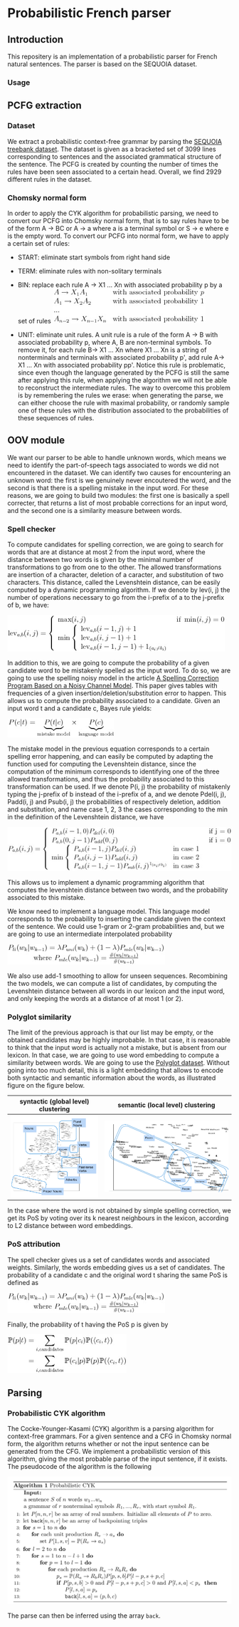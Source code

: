 Probabilistic French parser
========================================

## Introduction

This repositery is an implementation of a probabilistic parser for French natural sentences. The parser is based on the SEQUOIA dataset.

### Usage

## PCFG extraction

### Dataset

We extract a probabilistic context-free grammar by parsing the [SEQUOIA treebank dataset](https://www.rocq.inria.fr/alpage-wiki/tiki-index.php?page=CorpusSequoia). The dataset is given as a bracketed set of 3099 lines corresponding to sentences and the associated grammatical structure of the sentence. The PCFG is created by counting the number of times the rules have been seen associated to a certain head. Overall, we find 2929 different rules in the dataset.

### Chomsky normal form

In order to apply the CYK algorithm for probabilistic parsing, we need to convert our PCFG into Chomsky normal form, that is to say rules have to be of the form A &rarr; BC or  A &rarr; a where a is a terminal symbol or S &rarr; e where e is the empty word. To convert our PCFG into normal form, we have to apply a certain set of rules:

 - START: eliminate start symbols from right hand side
 
 - TERM: eliminate rules with non-solitary terminals
 
 - BIN: replace each rule
     A &rarr; X1 ... Xn
     with associated probability p by a set of rules
	![](images/eq_setrules.png)

 - UNIT: eliminate unit rules. A unit rule is a rule of the form A &rarr; B with associated probability p, where A, B are non-terminal symbols. To remove it, for each rule B&rarr; X1 ... Xn where X1 ... Xn is a string of nonterminals and terminals with associated probability p', add rule A&rarr; X1 ... Xn with associated probability pp'.
	Notice this rule is problematic, since even though the language generated by the PCFG is still the same after applying this rule, when applying the algorithm we will not be able to reconstruct the intermediate rules. The way to overcome this problem is by remembering the rules we erase: when generating the parse, we can either choose the rule with maximal probability, or randomly sample one of these rules with the distribution associated to the probabilities of these sequences of rules.


## OOV module

We want our parser to be able to handle unknown words, which means we need to identify the part-of-speech tags associated to words we did not encountered in the dataset. We can identify two causes for encountering an unknown word: the first is we genuinely never encoutered the word, and the second is that there is a spelling mistake in the input word. For these reasons, we are going to build two modules: the first one is basically a spell correcter, that returns a list of most probable corrections for an input word, and the second one is a similarity measure between words.

### Spell checker

To compute candidates for spelling correction, we are going to search for words that are at distance at most 2 from the input word, where the distance between two words is given by the minimal number of transformations to go from one to the other. The allowed transformations are insertion of a character, deletion of a caracter, and substitution of two characters. This distance, called the Levenshtein distance, can be easily computed by a dynamic programming algorithm. If we denote by lev(i, j) the number of operations necessary to go from the i-prefix of a to the j-prefix of b, we have:

![](images/eq_lev.png)

In addition to this, we are going to compute the probability of a given candidate word to be mistakenly spelled as the input word. To do so, we are going to use the spelling noisy model in the article [A Spelling Correction Program Based on a Noisy Channel Model](http://www.aclweb.org/anthology/C90-2036). This paper gives tables with frequencies of a given insertion/deletion/substitution error to happen. This allows us to compute the probability associated to a candidate. Given an input word t and a candidate c, Bayes rule yields:

![](images/eq_model.png)

The mistake model in the previous equation corresponds to a certain spelling error happening, and can easily be computed by adapting the function used for computing the Levenshtein distance, since the computation of the minimum corresponds to identifying one of the three allowed transformations, and thus the probability associated to this transformation can be used. If we denote P(i, j) the probability of mistakenly typing the j-prefix of b instead of the i-prefix of a, and we denote Pdel(i, j), Padd(i, j) and Psub(i, j) the probabilities of respectively deletion, addition and substitution, and name case 1, 2, 3 the cases corresponding to the min in the definition of the Levenshtein distance, we have

![](images/eq_prob.png)

This allows us to implement a dynamic programming algorithm that computes the levenshtein distance between two words, and the probability associated to this mistake.

We know need to implement a language model. This language model corresponds to the probability to inserting the candidate given the context of the sentence. We could use 1-gram or 2-gram probabilities and, but we are going to use an intermediate interpolated probability


![](images/eq_pli.png)

We also use add-1 smoothing to allow for unseen sequences. Recombining the two models, we can compute a list of candidates, by computing the Levenshtein distance between all words in our lexicon and the input word, and only keeping the words at a distance of at most 1 (or 2).

### Polyglot similarity

The limit of the previous approach is that our list may be empty, or the obtained candidates may be highly improbable. In that case, it is reasonable to think that the input word is actually not a mistake, but is absent from our lexicon. In that case, we are going to use word embedding to compute a similarity between words. We are going to use the [Polyglot dataset](https://sites.google.com/site/rmyeid/projects/polyglot). Without going into too much detail, this is a light embedding that allows to encode both syntactic and semantic information about the words, as illustrated figure on the figure below.

| syntactic (global level) clustering |  semantic (local level) clustering |
|-------------------------------------|------------------------------------|
|![](images/polyglot.png) | ![](images/polyglot_semantic.png) |



In the case where the word is not obtained by simple spelling correction, we get its PoS by voting over its k nearest neighbours in the lexicon, according to L2 distance between word embeddings.

### PoS attribution


The spell checker gives us a set of candidates words and associated weights. Similarly, the words embedding gives us a set of candidates. The probability of a candidate c and the original word t sharing the same PoS is defined as

![](images/eq_pli.png)

Finally, the probability of t having the PoS p is given by

![](images/eq_pos.png)

## Parsing

### Probabilistic CYK algorithm

The Cocke-Younger-Kasami (CYK) algorithm is a parsing algorithm for context-free grammars. For a given sentence and a CFG in Chomsky normal form, the algorithm returns whether or not the input sentence can be generated from the CFG. We implement a probabilistic version of this algorithm, giving the most probable parse of the input sentence, if it exists. The pseudocode of the algorithm is the following

![](images/algo.png)

The parse can then be inferred using the array `back`.
